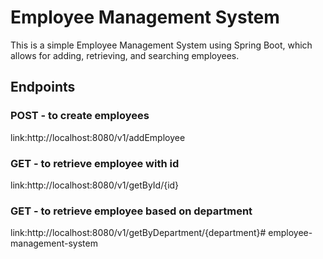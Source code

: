 # Employee Management System
This is a simple Employee Management System using Spring Boot, which allows for adding, retrieving, and searching employees.

## Endpoints
### POST - to create employees
link:http://localhost:8080/v1/addEmployee
### GET - to retrieve employee with id 
link:http://localhost:8080/v1/getById/{id}
### GET - to retrieve employee based on department
link:http://localhost:8080/v1/getByDepartment/{department}# employee-management-system
